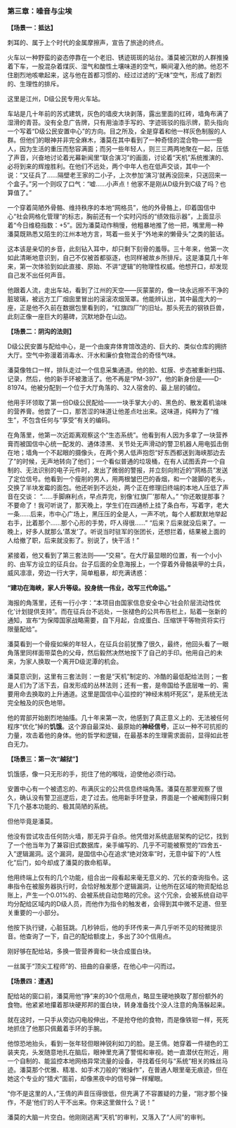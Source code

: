 ### **第三章：噪音与尘埃**

**【场景一：抵达】**

刺耳的、属于上个时代的金属摩擦声，宣告了旅途的终点。

火车以一种野蛮的姿态停靠在一个老旧、锈迹斑斑的站台。潘莫被沉默的人群推搡着下车，一股混杂着煤灰、湿气和酸性土壤味道的空气，瞬间灌入他的肺。他忍不住剧烈地咳嗽起来，这与他在首都习惯的、经过过滤的“无味”空气，形成了剧烈的、生理性的排斥。

这里是江州，D级公民专用火车站。

车站是几十年前的苏式建筑，灰色的墙皮大块剥落，露出里面的红砖，墙角布满了湿滑的青苔。没有全息广告牌，只有用油漆手写的、字迹斑驳的指示牌，箭头指向一个写着“D级公民安置中心”的方向。目之所及，全是穿着和他一样灰色制服的人群。但他们的眼神并非完全麻木，潘莫在其中看到了一种奇怪的混合物——一些人，因为生活的重压而愁容满面；而另一些年轻人，则三三两两地聚在一起，压低了声音，兴奋地讨论着光幕新闻里“联合演习”的画面，讨论着“天机”系统推演的、必将到来的辉煌胜利。在他们不远处，两个中年人也在低声交谈，其中一个说：“又征兵了……隔壁老王家的二小子，上次参加‘演习’就再没回来，只送回来一个盒子。”另一个则叹了口气：“嘘……小声点！他家不是刚从D级升到C级了吗？也算值了。”

一个穿着简陋外骨骼、维持秩序的本地“网格员”，他的外骨骼上，印着国信中心“社会网格化管理”的标志，胸前还有一个实时闪烁的“绩效指示器”，上面显示着“今日维稳指数：+5”。因为潘莫动作稍慢，他粗暴地推了他一把，嘴里用一种潘莫既熟悉又陌生的江州本地方言，骂着一些关于“外地来的懒骨头”之类的脏话。

这本该是亲切的乡音，此刻钻入耳中，却只剩下刻骨的羞辱。三十年来，他第一次如此清晰地意识到，自己不仅被首都驱逐，也同样被故乡所排斥。这是潘莫几十年来，第一次体验到如此直接、原始、不讲“逻辑”的物理性权威。他想开口，却发现自己发不出任何声音。

他跟着人流，走出车站，看到了江州的天空——灰蒙蒙的，像一块永远擦不干净的脏玻璃，被远方工厂烟囱里冒出的滚滚浓烟笼罩。他能辨认出，其中最庞大的一座，正是他不久前在数据包里看到的，“红旗四厂”的旧址。那头死去的钢铁巨兽，此刻正像一座巨大的墓碑，沉默地卧在山边。

**【场景二：阴沟的法则】**

D级公民安置与配给中心，是一个由废弃体育馆改造的、巨大的、类似仓库的拥挤大厅。空气中弥漫着消毒水、汗水和廉价食物混合的奇怪气味。

潘莫像牲口一样，排队走过一个信息采集通道。他的脸、虹膜、步态被重新扫描、记录，然后，他的新手环被激活了。他不再是“PM-397”，他的新身份是——D-81974。他被分配到一个位于大厅角落的、32人宿舍的、最上层的铺位。

他用手环领取了第一份D级公民配给——一块手掌大小的、黑色的、散发着机油味的营养膏。他尝了一口，那苦涩的味道让他差点吐出来。这味道，纯粹为了“维生”，不包含任何与“享受”有关的编码。

在角落里，他第一次近距离观察这个“生态系统”。他看到有人因为多拿了一块营养膏而被国信中心统一配发的、通体漆黑、关节处无声滑动的警卫机器人用电弧击倒在地；墙角一个不起眼的摄像头，在两个男人低声抱怨“好东西都送到海峡那边去了”的时候，无声地转向了他们；一个看似普通的垃圾桶，在有人试图丢弃一个自制的、无法识别的电子元件时，发出了微弱的警报，并立刻向附近的“网格员”发送了定位信号。他看到一个瘦削的男人，用两根皱巴巴的香烟，和一个跛脚的老头，交换了半块发霉的面包。他还听到不远处，两个正在修理旧终端的本地人压低了声音在交谈：
“……手脚麻利点，早点弄完，别像‘红旗厂’那帮人。”
“你还敢提那事？不要命了！我可听说了，那天晚上，学生们在四通桥上挂了条白布，写着字，老大一条……后来，市中心广场上，黑压压的全是人，一声不吭，每个人都默默地举起右手，比着那个……那个心形的手势，吓人得很……”
“后来？后来就没后来了。一晚上，好多人就那么‘蒸发’了。听说当时驻军的张团长，还想拦着，结果被上面的人给撤了职，后来就没影了。别说了，快干活！”

紧接着，他又看到了第三套法则——“交易”。在大厅最显眼的位置，有一个小小的、由军方设立的征兵台。台子后面的全息海报上，一个穿着外骨骼装甲的士兵，威风凛凛，旁边一行大字，简单粗暴，却充满诱惑：

**“建功在海峡，家人升等级。投身统一伟业，改写三代命运。”**

海报的角落里，还有一行小字：“本项目由国家信息安全中心‘社会阶层流动性优化’计划提供支持”。而在征兵台不远处，一张褪色的公共布告栏上，贴着一张新的通知，宣布“为保障国家战略需要，自下月起，合成蛋白、压缩饼干等物资将实行限量配给”。

潘莫看到一个骨瘦如柴的年轻人，在征兵台前犹豫了很久，最终，他回头看了一眼角落里同样面带菜色的父母，然后毅然决然地按下了自己的手印。他用自己的未来，为家人换取一个离开D级泥潭的机会。

潘莫意识到，这里有三套法则：一套是“天机”制定的、冷酷的最低配给法则；一套是人们为了活下去，自发形成的丛林法则；还有一套，是帝国给予底层唯一的、需要用命去换取的上升通道。这里是国信中心监控的“神经末梢坏死区”，是系统无法完全触及的灰色地带。

他的胃部开始剧烈地抽搐。几十年来第一次，他感到了真正意义上的、无法被任何程序“优化”掉的**饥饿**。这个源自最深处、最原始的**神经信号**，正以一种不可抗拒的力量，攻击着他的身体。他的哲学和逻辑，在最基本的生理需求面前，显得如此苍白无力。

**【场景三：第一次“越狱”】**

饥饿感，像一只无形的手，扼住了他的喉咙，迫使他必须行动。

安置中心有一个被遗忘的、布满灰尘的公共信息终端角落。潘莫在那里观察了很久，确认没有警卫巡逻后，走了过去。他用新手环登录，界面是一个被阉割得只剩下几个基本功能的、极其简陋的系统。

但他毕竟是潘莫。

他没有尝试攻击任何防火墙，那无异于自杀。他凭借对系统底层架构的记忆，找到了一个他当年为了兼容旧式数据库，亲手编写的、几乎不可能被察觉的“四舍五-入”逻辑漏洞。这个漏洞，是国信中心在追求“绝对效率”时，无意中留下的“人性化”后门，如今却成了潘莫的救命稻草。

他用终端上仅有的几个功能，组合出一段看起来毫无意义的、冗长的查询指令。这串指令在被服务器执行时，会恰好触发那个逻辑漏洞，让他所在区域的物资配给总账上，产生一个0.01%的、会被系统自动忽略的冗余。这个冗余，会被系统自动平均分配给区域内的D级人员，而他作为指令的触发者，会得到其中微不足道、但至关重要的一小部分。

他按下执行键，心脏狂跳。几秒钟后，他的手环传来一声几乎听不见的轻微提示音。他查询了一下，自己的配给额度上，多出了30个信用点。

刚好够在配给站，多换一管营养膏和一块合成蛋白块。

一丝属于“顶尖工程师”的、扭曲的自豪感，在他心中一闪而过。

**【场景四：遭遇】**

配给站的窗口前，潘莫用他“挣”来的30个信用点，略显生硬地换取了那份额外的食物。他紧紧地攥着那块硬邦邦的蛋白块，转身准备找个没人注意的角落躲起来。

就在这时，一只手从旁边闪电般伸出，不是抢夺他的食物，而是像铁钳一样，死死地抓住了他那只佩戴着手环的手腕。

他惊恐地抬头，看到一张年轻但眼神锐利如刀的脸。是王倩。她穿着一件褪色的工装夹克，头发随意地扎在脑后，眼神里充满了警惕和审视。她一直潜伏在附近，用一个自制的、能监控本地网络异常流量的设备，寻找着任何与“系统”相关的蛛丝马迹。潘莫那个优雅、精准、如手术刀般的“微操作”，在普通人眼里毫无痕迹，但在她这个专业的“猎犬”面前，却像黑夜中的信号弹一样耀眼。

“你不是这里的人，”王倩的声音压得很低，但充满了不容置疑的力量，“刚才那个操作，不是‘他们’的人干不出来。你来这里做什么？说！”

潘莫的大脑一片空白。他刚刚逃离“天机”的审判，又落入了“人间”的审判。